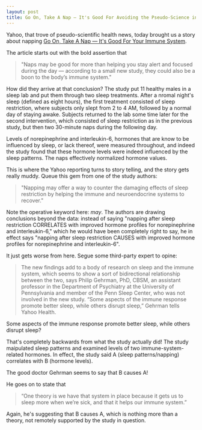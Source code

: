 ```yaml
---
layout: post
title: Go On, Take A Nap — It's Good For Avoiding the Pseudo-Science in this Yahoo Story
---
```


Yahoo, that trove of pseudo-scientific health news, today brought us a story about napping [Go On, Take A Nap — It's Good For Your Immune System](https://www.yahoo.com/health/go-on-take-a-nap-its-good-for-your-immune-110648301107.html).

The article starts out with the bold assertion that 

> "Naps may be good for more than helping you stay alert and focused during the day — according to a small new study, they could also be a boon to the body’s immune system."

How did they arrive at that conclusion? The study put 11 healthy males in a sleep lab and put them through two sleep treatments. After a nromal night's sleep (defined as eight hours), the first treatment consisted of sleep restriction, where subjects only slept from 2 to 4 AM, followed by a normal day of staying awake. Subjects returned to the lab some time later for the second intervention, which consisted of sleep restriction as in the previous study, but then two 30-minute naps during the following day. 

Levels of norepinephrine and interleukin-6, hormones that are know to be influenced by sleep, or lack thereof, were measured throughout, and indeed the study found that these hormone levels were indeed influenced by the sleep patterns. The naps effectively normalized hormone values.

This is where the Yahoo reporting turns to story telling, and the story gets really muddy. Queue this gem from one of the study authors:

> "Napping may offer a way to counter the damaging effects of sleep restriction by helping the immune and neuroendocrine systems to recover."

Note the operative keyword here: _may_. The authors are drawing conclusions beyond the data: instead of saying "napping after sleep restriction CORRELATES with improved hormone profiles for norepinephrine and interleukin-6," which he would have been completely right to say, he in effect says "napping after sleep restriction CAUSES with improved hormone profiles for norepinephrine and interleukin-6".

It just gets worse from here. Segue some third-party expert to opine:

> The new findings add to a body of research on sleep and the immune system, which seems to show a sort of bidirectional relationship between the two, says Philip Gehrman, PhD, CBSM, an assistant professor in the Department of Psychiatry at the University of Pennsylvania and member of the Penn Sleep Center, who was not involved in the new study. “Some aspects of the immune response promote better sleep, while others disrupt sleep,” Gehrman tells Yahoo Health.

Some aspects of the immune response promote better sleep, while others disrupt sleep? 

That's completely backwards from what the study actually did! The study maipulated sleep patterns and examined levels of two immune-system-related hormones. In effect, the study said A (sleep patterns/napping) correlates with B (hormone levels).

The good doctor Gehrman seems to say that B causes A!

He goes on to state that 

>  “One theory is we have that system in place because it gets us to sleep more when we’re sick, and that it helps our immune system.”

Again, he's suggesting that B causes A, which is nothing more than a theory, not remotely supported by the study in question.



